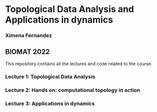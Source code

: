 # Topological Data Analysis and Applications in dynamics
### Ximena Fernandez
## BIOMAT 2022

This repository contains all the lectures and code related to the course.

### Lecture 1: Topological Data Analysis

### Lecture 2: Hands on: computational topology in action

### Lecture 3: Applications in dynamics


